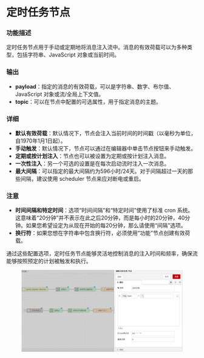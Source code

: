 # 定时任务节点

### **功能描述**

定时任务节点用于手动或定期地将消息注入流中。消息的有效荷载可以为多种类型，包括字符串、JavaScript 对象或当前时间。

### **输出**

* **payload**：指定的消息的有效荷载，可以是字符串、数字、布尔值、JavaScript 对象或流/全局上下文值。
* **topic**：可以在节点中配置的可选属性，用于指定消息的主题。

### **详细**

* **默认有效荷载**：默认情况下，节点会注入当前时间的时间戳（以毫秒为单位，自1970年1月1日起）。
* **手动触发**：默认情况下，节点可以通过在编辑器中单击节点按钮来手动触发。
* **定期或按计划注入**：节点也可以被设置为定期或按计划注入消息。
* **一次性注入**：另一个可选的设置是在每次启动流时注入一次消息。
* **最大间隔**：可以指定的最大间隔约为596小时/24天。对于间隔超过一天的那些间隔，建议使用 scheduler 节点来应对断电或重启。

### **注意**

* **时间间隔和特定时间**：选项“时间间隔”和“特定时间”使用了标准 cron 系统。这意味着“20分钟”并不表示在此之后20分钟，而是每小时的20分钟，40分钟。如果您希望设定为从现在开始的每20分钟，那么请使用“间隔”选项。
* **换行符**：如果您想在字符串中包含换行符，必须使用“功能”节点创建有效荷载。

通过这些配置选项，定时任务节点能够灵活地控制消息的注入时间和频率，确保流能够按照预定的计划被触发和执行。

<figure><img src="../.gitbook/assets/定时任务.png" alt=""><figcaption></figcaption></figure>

####
